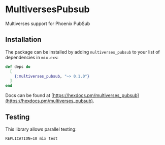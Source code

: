 # MultiversesPubsub

Multiverses support for Phoenix PubSub

## Installation

The package can be installed by adding `multiverses_pubsub` to your list of dependencies in `mix.exs`:

```elixir
def deps do
  [
    {:multiverses_pubsub, "~> 0.1.0"}
  ]
end
```

Docs can be found at [https://hexdocs.pm/multiverses_pubsub](https://hexdocs.pm/multiverses_pubsub).

## Testing

This library allows parallel testing:

```
REPLICATION=10 mix test
```
